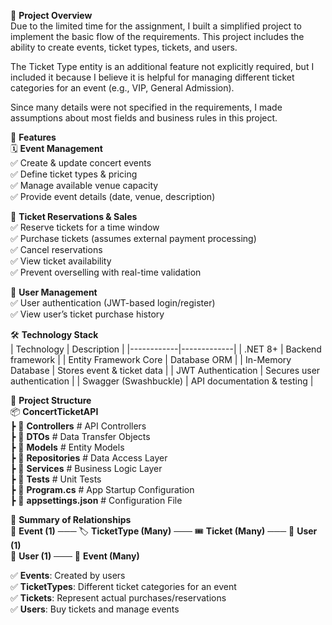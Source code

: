 📌 **Project Overview**<br>
Due to the limited time for the assignment, I built a simplified project to implement the basic flow of the requirements.
This project includes the ability to create events, ticket types, tickets, and users.

The Ticket Type entity is an additional feature not explicitly required, but I included it because I believe it is helpful for managing different ticket categories for an event (e.g., VIP, General Admission).

Since many details were not specified in the requirements, I made assumptions about most fields and business rules in this project.
<br>

🚀 **Features**<br>
🗓️ **Event Management**<br>
✅ Create & update concert events  <br>
✅ Define ticket types & pricing  <br>
✅ Manage available venue capacity  <br>
✅ Provide event details (date, venue, description)  <br>  

🎫 **Ticket Reservations & Sales**<br>
✅ Reserve tickets for a time window  <br>
✅ Purchase tickets (assumes external payment processing)  <br>
✅ Cancel reservations  <br>
✅ View ticket availability  <br>
✅ Prevent overselling with real-time validation  <br>  

👤 **User Management**<br>
✅ User authentication (JWT-based login/register)  <br>
✅ View user’s ticket purchase history  <br>  

🛠️ **Technology Stack**<br>
| Technology | Description |
|------------|-------------|
| .NET 8+ | Backend framework |
| Entity Framework Core | Database ORM |
| In-Memory Database | Stores event & ticket data |
| JWT Authentication | Secures user authentication |
| Swagger (Swashbuckle) | API documentation & testing |
 
📂 **Project Structure**<br>
📦 **ConcertTicketAPI**<br>
 ┣ 📂 **Controllers**            # API Controllers  <br>
 ┣ 📂 **DTOs**                   # Data Transfer Objects  <br>
 ┣ 📂 **Models**                 # Entity Models  <br>
 ┣ 📂 **Repositories**           # Data Access Layer  <br>
 ┣ 📂 **Services**               # Business Logic Layer  <br>
 ┣ 📂 **Tests**                  # Unit Tests  <br>
 ┣ 📜 **Program.cs**             # App Startup Configuration  <br>
 ┣ 📜 **appsettings.json**       # Configuration File  <br>
 
 🎯 **Summary of Relationships**<br>
📅 **Event (1)** ─── 🏷️ **TicketType (Many)** ─── 🎟️ **Ticket (Many)** ─── 👤 **User (1)**<br>
👤 **User (1)** ─── 📅 **Event (Many)**<br>

✅ **Events**: Created by users  <br>
✅ **TicketTypes**: Different ticket categories for an event  <br>
✅ **Tickets**: Represent actual purchases/reservations  <br>
✅ **Users**: Buy tickets and manage events  <br>
